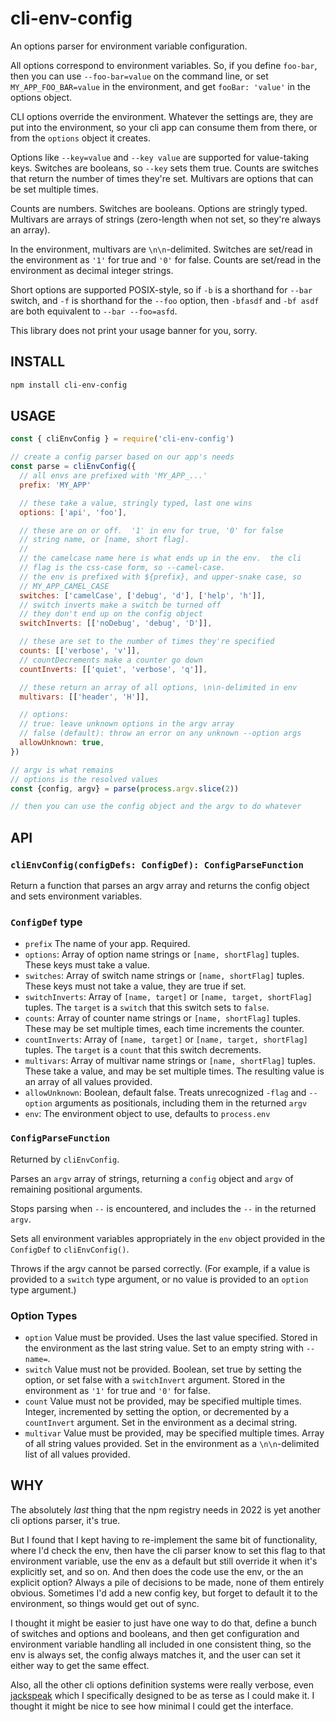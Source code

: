 # cli-env-config

An options parser for environment variable configuration.

All options correspond to environment variables. So, if you
define `foo-bar`, then you can use `--foo-bar=value` on the
command line, or set `MY_APP_FOO_BAR=value` in the environment,
and get `fooBar: 'value'` in the options object.

CLI options override the environment. Whatever the settings are,
they are put into the environment, so your cli app can consume
them from there, or from the `options` object it creates.

Options like `--key=value` and `--key value` are supported for
value-taking keys. Switches are booleans, so `--key` sets them
true. Counts are switches that return the number of times
they're set. Multivars are options that can be set multiple
times.

Counts are numbers. Switches are booleans. Options are stringly
typed. Multivars are arrays of strings (zero-length
when not set, so they're always an array).

In the environment, multivars are `\n\n`-delimited. Switches are
set/read in the environment as `'1'` for true and `'0'` for
false. Counts are set/read in the environment as decimal
integer strings.

Short options are supported POSIX-style, so if `-b` is a
shorthand for `--bar` switch, and `-f` is shorthand for the
`--foo` option, then `-bfasdf` and `-bf asdf` are both equivalent
to `--bar --foo=asfd`.

This library does not print your usage banner for you, sorry.

## INSTALL

```bash
npm install cli-env-config
```

## USAGE

```js
const { cliEnvConfig } = require('cli-env-config')

// create a config parser based on our app's needs
const parse = cliEnvConfig({
  // all envs are prefixed with 'MY_APP_...'
  prefix: 'MY_APP'

  // these take a value, stringly typed, last one wins
  options: ['api', 'foo'],

  // these are on or off.  '1' in env for true, '0' for false
  // string name, or [name, short flag].
  //
  // the camelcase name here is what ends up in the env.  the cli
  // flag is the css-case form, so --camel-case.
  // the env is prefixed with ${prefix}, and upper-snake case, so
  // MY_APP_CAMEL_CASE
  switches: ['camelCase', ['debug', 'd'], ['help', 'h']],
  // switch inverts make a switch be turned off
  // they don't end up on the config object
  switchInverts: [['noDebug', 'debug', 'D']],

  // these are set to the number of times they're specified
  counts: [['verbose', 'v']],
  // countDecrements make a counter go down
  countInverts: [['quiet', 'verbose', 'q']],

  // these return an array of all options, \n\n-delimited in env
  multivars: [['header', 'H']],

  // options:
  // true: leave unknown options in the argv array
  // false (default): throw an error on any unknown --option args
  allowUnknown: true,
})

// argv is what remains
// options is the resolved values
const {config, argv} = parse(process.argv.slice(2))

// then you can use the config object and the argv to do whatever
```

## API

### `cliEnvConfig(configDefs: ConfigDef): ConfigParseFunction`

Return a function that parses an argv array and returns the
config object and sets environment variables.

### `ConfigDef` type

* `prefix` The name of your app.  Required.
* `options`: Array of option name strings or `[name, shortFlag]`
  tuples.  These keys must take a value.
* `switches`: Array of switch name strings or `[name, shortFlag]`
  tuples.  These keys must not take a value, they are true if
  set.
* `switchInverts`: Array of `[name, target]` or `[name, target,
  shortFlag]` tuples.  The `target` is a `switch` that this
  switch sets to `false`.
* `counts`: Array of counter name strings or `[name, shortFlag]`
  tuples.  These may be set multiple times, each time increments
  the counter.
* `countInverts`: Array of `[name, target]` or `[name, target,
  shortFlag]` tuples.  The `target` is a `count` that this switch
  decrements.
* `multivars`: Array of multivar name strings or `[name,
  shortFlag]` tuples.  These take a value, and may be set
  multiple times.  The resulting value is an array of all values
  provided.
* `allowUnknown`: Boolean, default false.  Treats unrecognized
  `-flag` and `--option` arguments as positionals, including them
  in the returned `argv`
* `env`: The environment object to use, defaults to `process.env`

### `ConfigParseFunction`

Returned by `cliEnvConfig`.

Parses an `argv` array of strings, returning a `config` object
and `argv` of remaining positional arguments.

Stops parsing when `--` is encountered, and includes the `--` in
the returned `argv`.

Sets all environment variables appropriately in the `env` object
provided in the `ConfigDef` to `cliEnvConfig()`.

Throws if the argv cannot be parsed correctly.  (For example, if
a value is provided to a `switch` type argument, or no value is
provided to an `option` type argument.)

### Option Types

* `option` Value must be provided.  Uses the last value
  specified.  Stored in the environment as the last string value.
  Set to an empty string with `--name=`.
* `switch` Value must not be provided.  Boolean, set true by
  setting the option, or set false with a `switchInvert`
  argument.  Stored in the environment as `'1'` for true and
  `'0'` for false.
* `count` Value must not be provided, may be specified multiple
  times.  Integer, incremented by setting the option, or
  decremented by a `countInvert` argument.  Set in the
  environment as a decimal string.
* `multivar` Value must be provided, may be specified multiple
  times.  Array of all string values provided.  Set in the
  environment as a `\n\n`-delimited list of all values provided.

## WHY

The absolutely _last_ thing that the npm registry needs in 2022
is yet another cli options parser, it's true.

But I found that I kept having to re-implement the same bit of
functionality, where I'd check the env, then have the cli parser
know to set this flag to that environment variable, use the env
as a default but still override it when it's explicitly set, and
so on. And then does the code use the env, or the an explicit
option? Always a pile of decisions to be made, none of them
entirely obvious. Sometimes I'd add a new config key, but forget
to default it to the environment, so things would get out of sync.

I thought it might be easier to just have one way to do that,
define a bunch of switches and options and booleans, and then get
configuration and environment variable handling all included in
one consistent thing, so the env is always set, the config always
matches it, and the user can set it either way to get the same
effect.

Also, all the other cli options definition systems were really
verbose, even [jackspeak](http://npm.im/jackspeak) which I
specifically designed to be as terse as I could make it. I
thought it might be nice to see how minimal I could get the
interface.
